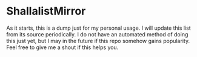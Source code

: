 # ShallalistMirror
As it starts, this is a dump just for my personal usage.
I will update this list from its source periodically. I do not have an automated method of doing this just yet, but I may in the future if this repo somehow gains popularity. Feel free to give me a shout if this helps you.
